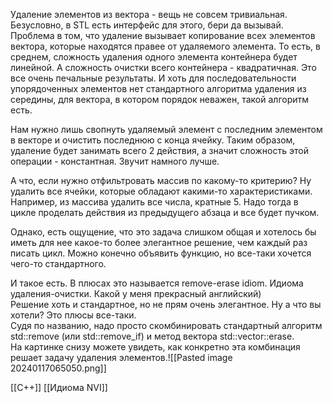 Удаление элементов из вектора - вещь не совсем тривиальная. Безусловно, в STL есть интерфейс для этого, бери да вызывай. Проблема в том, что удаление вызывает копирование всех элементов вектора, которые находятся правее от удаляемого элемента. То есть, в среднем, сложность удаления одного элемента контейнера будет линейной. А сложность очистки всего контейнера - квадратичная. Это все очень печальные результаты. И хоть для последовательности упорядоченных элементов нет стандартного алгоритма удаления из середины, для вектора, в котором порядок неважен, такой алгоритм есть.  
  
Нам нужно лишь свопнуть удаляемый элемент с последним элементом в векторе и очистить последнюю с конца ячейку. Таким образом, удаление будет занимать всего 2 действия, а значит сложность этой операции - константная. Звучит намного лучше.  
  
А что, если нужно отфильтровать массив по какому-то критерию? Ну удалить все ячейки, которые обладают какими-то характеристиками. Например, из массива удалить все числа, кратные 5. Надо тогда в цикле проделать действия из предыдущего абзаца и все будет пучком.  
  
Однако, есть ощущение, что это задача слишком общая и хотелось бы иметь для нее какое-то более элегантное решение, чем каждый раз писать цикл. Можно конечно объявить функцию, но все-таки хочется чего-то стандартного.  
  
И такое есть. В плюсах это называется remove-erase idiom. Идиома удаления-очистки. Какой у меня прекрасный английский)  
Решение хоть и стандартное, но не прям очень элегантное. Ну а что вы хотели? Это плюсы все-таки.  
Судя по названию, надо просто скомбинировать стандартный алгоритм std::remove (или std::remove_if) и метод вектора std::vector::erase.  
На картинке снизу можете увидеть, как конкретно эта комбинация решает задачу удаления элементов.![[Pasted image 20240117065050.png]]

[[C++]] [[Идиома NVI]] 